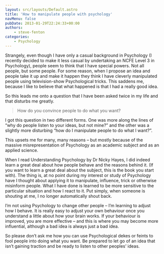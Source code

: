 ```yaml
---
layout: src/layouts/Default.astro
title: 'How to manipulate people with psychology'
navMenu: false
pubDate: 2013-01-29T22:24:33+00:00
authors:
    - steve-fenton
categories:
    - Psychology
---
```


Strangely, even though I have only a casual background in Psychology (I recently decided to make it less casual by undertaking an NCFE Level 3 in Psychology), people seem to think that I have special powers. Not all people, but some people. For some reason, when I propose an idea and people take it up and make it happen they think I have cleverly manipulated people using television-show Psychological tricks. This saddens me, because I like to believe that what happened is that I had a really good idea.

So this leads me onto a question that I have been asked twice in my life and that disturbs me greatly.

> How do you convince people to do what you want?

I got this question in two different forms. One was more along the lines of “why do people listen to your ideas, but not mine?” and the other was a slightly more disturbing “how do I manipulate people to do what I want?”.

This upsets me for many, many reasons – but mostly because of the massive misrepresentation of Psychology as an academic subject and as an applied science.

When I read Understanding Psychology by Dr Nicky Hayes, I did indeed learn a great deal about how people behave and the reasons behind it. (If you want to learn a great deal about the subject, this is the book you start with). The thing is, at no point during my interest or study of Psychology have I thought about applying it to manipulate, influence, trick or otherwise misinform people. What I have done is learned to be more sensitive to the particular situation and how I react to it. Put simply, when someone is shouting at me, I no longer automatically shout back.

I’m not using Psychology to change other people – I’m learning to adjust how I behave. It is really easy to adjust your own behaviour once you understand a little about how your brain works. If your behaviour is improved, you are more effective – and this is where you may become more influential, although a bad idea is always just a bad idea.

So please don’t ask me how you can use Psychological dekes or feints to fool people into doing what you want. Be prepared to let go of an idea that isn’t gaining traction and be ready to listen to other peoples’ ideas.